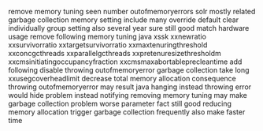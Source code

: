 remove memory tuning seen number outofmemoryerrors solr mostly related garbage collection memory setting include many override default clear individually group setting also several year sure still good match hardware usage remove following memory tuning java xssk xxnewratio xxsurvivorratio xxtargetsurvivorratio xxmaxtenuringthreshold xxconcgcthreads xxparallelgcthreads xxpretenuresizethresholdm xxcmsinitiatingoccupancyfraction xxcmsmaxabortableprecleantime add following disable throwing outofmemoryerror garbage collection take long xxusegcoverheadlimit decrease total memory allocation consequence throwing outofmemoryerror may result java hanging instead throwing error would hide problem instead notifying removing memory tuning may make garbage collection problem worse parameter fact still good reducing memory allocation trigger garbage collection frequently also make faster time